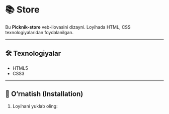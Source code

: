 # 📚  Store

Bu **Picknik-store** veb-ilovasini dizayni. Loyihada HTML, CSS texnologiyalaridan foydalanilgan.

---


## 🛠️ Texnologiyalar
- HTML5  
- CSS3  


---

## 💾 O‘rnatish (Installation)

1. Loyihani yuklab oling:
   
